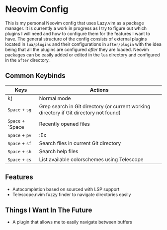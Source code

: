 # Neovim Config
This is my personal Neovim config that uses Lazy.vim as a package manager. It is currently a work in progress as I try to figure out which plugins I will need and how to configure them for the features I want to have. The general structure of the config consists of external plugins located in `lua/plugins` and their configurations in `after/plugin` with the idea being that all the plugins are configured *after* they are loaded. Neovim packages can be easily added or edited in the `lua` directory and configured in the `after` directory.

## Common Keybinds
| Keys | Actions |
|-----------------|------------------|
| `kj` | Normal mode |
| `Space` + `sg`  | Grep search in Git directory (or current working directory if Git directory not found)|
| `Space` + `Space  | Recently opened files |
| `Space` + `pv` | :Ex |
| `Space` + `sf` | Search files in current Git directory |
| `Space` + `sh` | Search help files |
| `Space` + `cs` | List available colorschemes using Telescope |

## Features
- Autocompletion based on sourced with LSP support
- Telescope.nvim fuzzy finder to navigate directories easily

## Things I Want In The Future
- A plugin that allows me to easily navigate between buffers
